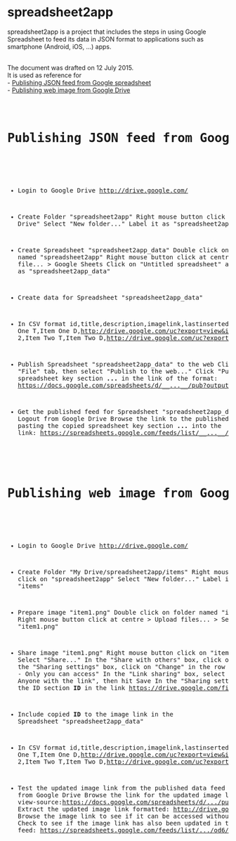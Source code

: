# spreadsheet2app
spreadsheet2app is a project that includes the steps in using Google Spreadsheet to feed its data in JSON format to applications such as smartphone (Android, iOS, ...) apps.

<br/>The document was drafted on 12 July 2015.
<br/>It is used as reference for
<br/>- <a href="#spreadsheet2app_1">Publishing JSON feed from Google spreadsheet</a>
<br/>- <a href="#spreadsheet2app_2">Publishing web image from Google Drive</a>

<br/>

<a name="spreadsheet2app_1" />
<pre>
<h1>Publishing JSON feed from Google spreadsheet</h1>

- Login to Google Drive
http://drive.google.com/

- Create Folder "spreadsheet2app"
Right mouse button click on "My Drive"
Select "New folder..."
Label it as "spreadsheet2app"

- Create Spreadsheet "spreadsheet2app_data"
Double click on folder named "spreadsheet2app"
Right mouse button click at centre > New file... > Google Sheets
Click on "Untitled spreadsheet" and rename it as "spreadsheet2app_data"

- Create data for Spreadsheet "spreadsheet2app_data"
- In CSV format
id,title,description,imagelink,lastinserted
1,Item One T,Item One D,http://drive.google.com/uc?export=view&id=__ID__&,7/13/2015
2,Item Two T,Item Two D,http://drive.google.com/uc?export=view&id=__ID__&,7/13/2015

- Publish Spreadsheet "spreadsheet2app_data" to the web
Click "File" tab, then select "Publish to the web..."
Click "Publish"
Copy spreadsheet key section __...__ in the link of the format: https://docs.google.com/spreadsheets/d/__...__/pub?output=html

- Get the published feed for Spreadsheet "spreadsheet2app_data"
Logout from Google Drive
Browse the link to the published feed by pasting the copied spreadsheet key section __...__ into the link:
https://spreadsheets.google.com/feeds/list/__...__/od6/public/values?alt=json&
</pre>

<a name="spreadsheet2app_2" />
<pre>
<h1>Publishing web image from Google Drive</h1>

- Login to Google Drive
http://drive.google.com/

- Create Folder "My Drive/spreadsheet2app/items"
Right mouse button click on "spreadsheet2app"
Select "New folder..."
Label it as "items"

- Prepare image "item1.png"
Double click on folder named "items"
Right mouse button click at centre > Upload files... > Select "item1.png"

- Share image "item1.png"
Right mouse button click on "item1.png"
Select "Share..."
In the "Share with others" box, click on "Advanced"
In the "Sharing settings" box, click on "Change" in the row titled "Private - Only you can access"
In the "Link sharing" box, select option "On - Anyone with the link", then hit Save
In the "Sharing settings" box, copy the ID section __ID__ in the link
https://drive.google.com/file/d/__ID__/view?usp=sharing

- Include copied __ID__ to the image link in the Spreadsheet "spreadsheet2app_data"
- In CSV format
id,title,description,imagelink,lastinserted
1,Item One T,Item One D,http://drive.google.com/uc?export=view&id=__ID__&,7/13/2015
2,Item Two T,Item Two D,http://drive.google.com/uc?export=view&id=__ID__&,7/13/2015

- Test the updated image link from the published data feed
Logout from Google Drive
Browse the link for the updated image link: view-source:https://docs.google.com/spreadsheets/d/.../pub?output=csv
Extract the updated image link formatted: http://drive.google.com/uc?export=view&id=__ID__&
Browse the image link to see if it can be accessed without sign-in: http://drive.google.com/uc?export=view&id=__ID__&
Check to see if the image link has also been updated in the JSON data feed: https://spreadsheets.google.com/feeds/list/.../od6/public/values?alt=json&

</pre>

<br/>
